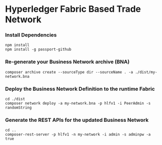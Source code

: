 # Hyperledger Fabric Based Trade Network

### Install Dependencies

```
npm install
npm install -g passport-github
```

### Re-generate your Business Network archive (BNA)

```
composer archive create --sourceType dir --sourceName . -a ./dist/my-network.bna
```


### Deploy the Business Network Definition to the runtime Fabric

```
cd ./dist
composer network deploy -a my-network.bna -p hlfv1 -i PeerAdmin -s randomString
```

### Generate the REST APIs for the updated Business Network

```
cd ..
composer-rest-server -p hlfv1 -n my-network -i admin -s adminpw -a true
```




